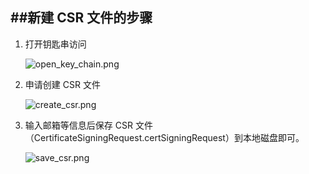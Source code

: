 ##**新建 CSR 文件的步骤**
---

1. 打开钥匙串访问  

	![open_key_chain.png](https://raw.githubusercontent.com/yunba/docs/master/image/open_key_chain.png)
	
2. 申请创建 CSR 文件  

	![create_csr.png](https://raw.githubusercontent.com/yunba/docs/master/image/create_csr.png)

3. 输入邮箱等信息后保存 CSR 文件（CertificateSigningRequest.certSigningRequest）到本地磁盘即可。

	![save_csr.png](https://raw.githubusercontent.com/yunba/docs/master/image/save_csr.png)
